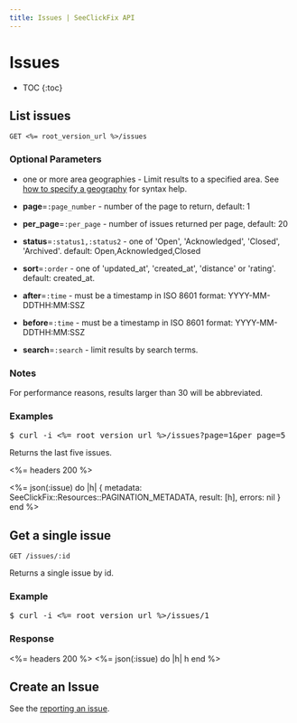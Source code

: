 ```yaml
---
title: Issues | SeeClickFix API
---
```


# Issues

* TOC
{:toc}

## List issues

    GET <%= root_version_url %>/issues

### Optional Parameters

* one or more area geographies - Limit results to a specified area. See <a href="/#geography">how to specify a geography</a> for syntax help. 

* **page**=`:page_number` - number of the page to return, default: 1

* **per_page**=`:per_page` - number of issues returned per page, default: 20

* **status**=`:status1,:status2` - one of 'Open', 'Acknowledged', 'Closed', 'Archived'. default: Open,Acknowledged,Closed

* **sort**=`:order` - one of 'updated_at', 'created_at', 'distance' or 'rating'. default: created_at.

* **after**=`:time` - must be a timestamp in ISO 8601 format: YYYY-MM-DDTHH:MM:SSZ

* **before**=`:time` - must be a timestamp in ISO 8601 format: YYYY-MM-DDTHH:MM:SSZ

* **search**=`:search` - limit results by search terms.

### Notes

For performance reasons, results larger than 30 will be abbreviated.

### Examples

<pre class="terminal">
$ curl -i <%= root_version_url %>/issues?page=1&per_page=5
</pre>

Returns the last five issues.

<%= headers 200 %>

<%= 
  json(:issue) do |h| 
    { metadata: SeeClickFix::Resources::PAGINATION_METADATA,
      result: [h],
      errors: nil
    }
  end 
%>

## Get a single issue

    GET /issues/:id

Returns a single issue by id.

### Example

<pre class="terminal">
$ curl -i <%= root_version_url %>/issues/1
</pre>

### Response

<%= headers 200 %>
<%= 
  json(:issue) do |h| 
    h
  end 
%>

## Create an Issue

See the <a href="/v2/issues/reporting/">reporting an issue</a>.
